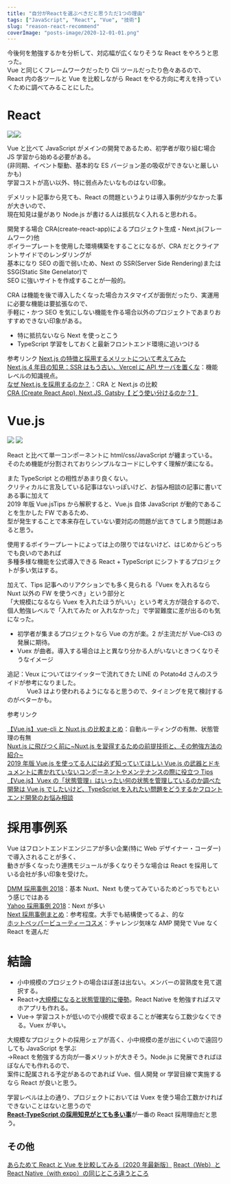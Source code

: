 ```yaml
---
title: "自分がReactを選ぶべきだと思うただ1つの理由"
tags: ["JavaScript", "React", "Vue", "技術"]
slug: "reason-react-recommend"
coverImage: "posts-image/2020-12-01-01.png"
---
```


今後何を勉強するかを分析して、対応幅が広くなりそうな React をやろうと思った。  
Vue と同じくフレームワークだったり Cli ツールだったり色々あるので、  
React 内の各ツールと Vue を比較しながら React をやる方向に考えを持っていくために調べてみることにした。

# React

![](../images/posts-image/2020-12-01-01.png)![](../images/posts-image/2020-12-01-02.jpg)

Vue と比べて JavaScript がメインの開発であるため、初学者が取り組む場合 JS 学習から始める必要がある。  
(非同期、イベント駆動、基本的な ES バージョン差の吸収ができないと厳しいかも)  
学習コストが高い以外、特に弱点みたいなものはない印象。

デメリット記事から見ても、React の問題というよりは導入事例が少なかった事が大きいので、  
現在知見は量があり Node.js が書ける人は抵抗なく入れると思われる。

開発する場合 CRA(create-react-app)によるプロジェクト生成・Next.js(フレームワーク)他  
ボイラープレートを使用した環境構築をすることになるが、CRA だとクライアントサイドでのレンダリングが  
基本になり SEO の面で弱いため、Next の SSR(Server Side Rendering)または SSG(Static Site Genelator)で  
SEO に強いサイトを作成することが一般的。

CRA は機能を後で導入したくなった場合カスタマイズが面倒だったり、実運用に必要な機能は要拡張なので、  
手軽に・かつ SEO を気にしない機能を作る場合以外のプロジェクトであまりおすすめできない印象がある。

- 特に抵抗ないなら Next を使っとこう
- TypeScript 学習をしておくと最新フロントエンド環境に追いつける

参考リンク
[Next.js の特徴と採用するメリットについて考えてみた](https://freelance-jak.com/technology/react/2325/)  
[Next.js 4 年目の知見：SSR はもう古い、Vercel に API サーバを置くな](https://qiita.com/jagaapple/items/faf125e28f8c2860269c)：機能レベルの知識視点。  
[なぜ Next.js を採用するのか？](https://mottox2.com/posts/429)：CRA と Next.js の比較  
[CRA (Create React App), Next.JS, Gatsby【 どう使い分けるのか？】](https://watablogtravel.com/cra-create-react-app-next-js-gatsby%E3%80%90-%E3%81%A9%E3%81%86%E4%BD%BF%E3%81%84%E5%88%86%E3%81%91%E3%82%8B%E3%81%AE%E3%81%8B%EF%BC%9F%E3%80%91/)

# Vue.js

![](../images/posts-image/2020-12-01-03.png)
![](../images/posts-image/2020-12-01-04.jpg)

React と比べて単一コンポーネントに html/css/JavaScript が纏まっている。  
そのため機能が分割されておりシンプルなコードにしやすく理解が楽になる。

また TypeScript との相性があまり良くない。  
クリティカルに言及している記事はないっぽいけど、お悩み相談の記事に書いてある事に加えて  
2019 年版 Vue.jsTips から解釈すると、Vue.js 自体 JavaScript が動的であることを生かした FW であるため、  
型が発生することで本来存在していない要対応の問題が出てきてしまう問題はあると思う。

使用するボイラープレートによっては上の限りではないけど、はじめからどっちでも良いのであれば  
多種多様な機能を公式導入できる React + TypeScript にシフトするプロジェクトが多い気はする。  

加えて、Tips 記事へのリアクションでも多く見られる「Vuex を入れるなら Nuxt 以外の FW を使うべき」という部分と  
「大規模になるなら Vuex を入れたほうがいい」という考え方が競合するので、  
個人勉強レベルで「入れてみた or 入れなかった」で学習難度に差が出るのも気になった。

- 初学者が集まるプロジェクトなら Vue の方が楽。2 が主流だが Vue-Cli3 の発展に期待。  
- Vuex が曲者。導入する場合は上と異なり分かる人がいないときつくなりそうなイメージ

追記：Veux についてはツイッターで流れてきた LINE の Potato4d さんのスライドが参考になりました。  
　　　 Vue3 はより使われるようになると思うので、タイミングを見て検討するのがベターかも。

参考リンク

[【Vue.js】vue-cli と Nuxt.js の比較まとめ](https://qiita.com/beanbeenzou/items/772b42687810539b9237)：自動ルーティングの有無、状態管理の有無  
[Nuxt.js に飛びつく前に~Nuxt.js を習得するための前提技術と、その勉強方法の紹介~](https://qiita.com/newt0/items/763b0c228a8451c68865)  
[2019 年版 Vue.js を使ってる人には必ず知っていてほしい Vue.js の武器とドキュメントに書かれていないコンポーネントやメンテナンスの際に役立つ Tips](https://qiita.com/kahirokunn/items/6b4834b9a13406535f32)  
[【Vue.js】Vuex の「状態管理」はいったい何の状態を管理しているのか調べた](https://www.i-ryo.com/entry/2019/12/03/063040)  
[開発は Vue.js でしたいけど、TypeScript を入れたい問題をどうするかフロントエンド開発のお悩み相談](https://logmi.jp/tech/articles/322416)

# 採用事例系

Vue はフロントエンドエンジニアが多い企業(特に Web デザイナー・コーダー)で導入されることが多く、  
動きが多くなったり連携モジュールが多くなりそうな場合は React を採用している会社が多い印象を受けた。  

[DMM 採用事例 2018](https://logmi.jp/tech/articles/320546)：基本 Nuxt、Next も使ってみているためどっちでもという感じではある  
[Yahoo 採用事例 2018](https://techblog.yahoo.co.jp/advent-calendar-2018/yahoo-frontend/)：Next が多い  
[Next 採用事例まとめ](https://dyno.design/articles/corporate-sites-nextjs/)：参考程度。大手でも結構使ってるよ、的な  
[ホットペッパービューティーコスメ](https://codezine.jp/article/detail/12700)：チャレンジ気味な AMP 開発で Vue なく React を選んだ

# 結論

- 小中規模のプロジェクトの場合ほぼ差は出ない。メンバーの習熟度を見て選択する。
- React→<u>大規模になると状態管理的に優勢</u>。React Native を勉強すればスマホアプリも作れる。
- Vue→ 学習コストが低いので小規模で収まることが確実なら工数少なくできる。Vuex が辛い。

大規模なプロジェクトの採用シェアが高く、小中規模の差が出にくいので遠回りしても JavaScript を学ぶ  
→React を勉強する方向が一番メリットが大きそう。Node.js に発展できればほぼなんでも作れるので、  
案件に配属される予定があるのであれば Vue、個人開発 or 学習目線で実施するなら React が良いと思う。

学習レベルは上の通り、プロジェクトにおいては Vuex を使う場合工数かければできないことはないと思うので  
<u>**React-TypeScript の採用知見がとても多い事**</u>が一番の React 採用理由だと思う。

## その他

[あらためて React と Vue を比較してみる〔2020 年最新版〕](https://freelance-jak.com/technology/react/2472/)
[React（Web）と React Native（with expo）の同じところ違うところ](https://tech.asoview.co.jp/entry/2019/12/10/085554)
